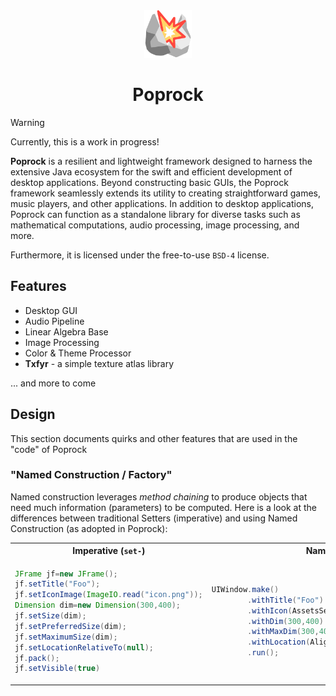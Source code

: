 <div align="center">
<img src="Repo/Poprock_Logo.png" width=76 />
<br/>
<h1>
Poprock
</h1>
</div>




> [!WARNING]
> Currently, this is a work in progress!

**Poprock** is a resilient and lightweight framework designed to harness the extensive Java ecosystem for the swift and efficient development of desktop applications. Beyond constructing basic GUIs, the Poprock framework seamlessly extends its utility to creating straightforward games, music players, and other applications. In addition to desktop applications, Poprock can function as a standalone library for diverse tasks such as mathematical computations, audio processing, image processing, and more.

Furthermore, it is licensed under the free-to-use `BSD-4` license.

## Features

* Desktop GUI
* Audio Pipeline
* Linear Algebra Base
* Image Processing
* Color & Theme Processor
* **Txfyr** - a simple texture atlas library

... and more to come


## Design

This section documents quirks and other features that are used in the "code" of Poprock

### "Named Construction / Factory"

Named construction leverages *method chaining* to produce objects that need much information (parameters) to be computed. Here is a look at the differences between traditional Setters (imperative) and using Named Construction (as adopted in Poprock):

<table>
  <tr>
    <th><strong>Imperative</strong> (<code>set-</code>)</th>
    <th><strong>Named</strong> (<code>with-</code>)</th>
  </tr>
  <tr>
    <td>

```java
JFrame jf=new JFrame();
jf.setTitle("Foo");
jf.setIconImage(ImageIO.read("icon.png"));
Dimension dim=new Dimension(300,400);
jf.setSize(dim);
jf.setPreferredSize(dim);
jf.setMaximumSize(dim);
jf.setLocationRelativeTo(null);
jf.pack();
jf.setVisible(true)
```

  </td>
    <td>

```java
UIWindow.make()
        .withTitle("Foo")
        .withIcon(AssetsService.fetchImage("icon.png"));
        .withDim(300,400)
        .withMaxDim(300,400)
        .withLocation(Alignment.CENTER)
        .run();
```
      
  </td>
  </tr>
</table>
